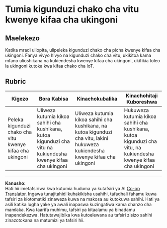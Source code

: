 <!--
CO_OP_TRANSLATOR_METADATA:
{
  "original_hash": "3cf7783991ec0ee4f6041223924894c7",
  "translation_date": "2025-08-27T22:46:28+00:00",
  "source_file": "5-retail/lessons/2-check-stock-device/assignment.md",
  "language_code": "sw"
}
-->
# Tumia kigunduzi chako cha vitu kwenye kifaa cha ukingoni

## Maelekezo

Katika mradi uliopita, ulipeleka kigunduzi chako cha picha kwenye kifaa cha ukingoni. Fanya vivyo hivyo na kigunduzi chako cha vitu, ukikitoa kama mfano ulioshikana na kukiendesha kwenye kifaa cha ukingoni, ukifikia toleo la ukingoni kutoka kwa kifaa chako cha IoT.

## Rubric

| Kigezo | Bora Kabisa | Kinachokubalika | Kinachohitaji Kuboreshwa |
| -------- | --------- | -------- | ----------------- |
| Peleka kigunduzi chako cha vitu kwenye kifaa cha ukingoni | Uliweza kutumia kikoa sahihi cha kushikana, kutoa kigunduzi cha vitu na kukiendesha kwenye kifaa cha ukingoni | Uliweza kutumia kikoa sahihi cha kushikana, na kutoa kigunduzi cha vitu, lakini hukuweza kukiendesha kwenye kifaa cha ukingoni | Hukuweza kutumia kikoa sahihi cha kushikana, kutoa kigunduzi cha vitu, na kukiendesha kwenye kifaa cha ukingoni |

---

**Kanusho**:  
Hati hii imetafsiriwa kwa kutumia huduma ya kutafsiri ya AI [Co-op Translator](https://github.com/Azure/co-op-translator). Ingawa tunajitahidi kuhakikisha usahihi, tafadhali fahamu kuwa tafsiri za kiotomatiki zinaweza kuwa na makosa au kutokuwa sahihi. Hati ya asili katika lugha yake ya awali inapaswa kuzingatiwa kama chanzo cha mamlaka. Kwa taarifa muhimu, tafsiri ya kitaalamu ya binadamu inapendekezwa. Hatutawajibika kwa kutoelewana au tafsiri zisizo sahihi zinazotokana na matumizi ya tafsiri hii.